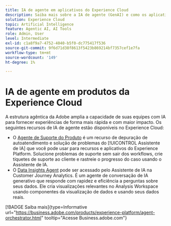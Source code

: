 ```yaml
---
title: IA de agente em aplicativos do Experience Cloud
description: Saiba mais sobre a IA de agente (GenAI) e como os aplicativos da Experience Cloud usam a estrutura de agente da Adobe.
solution: Experience Cloud
topic: Artificial Intelligence
feature: Agentic AI, AI Tools
role: Admin, User
level: Intermediate
exl-id: c1a8f9a7-4752-4040-b5f0-dc775417f536
source-git-commit: 9f6d71d38f8613f5423b869214bf7357cef1e7fa
workflow-type: tm+mt
source-wordcount: '149'
ht-degree: 1%

---
```


# IA de agente em produtos da Experience Cloud

A estrutura agêntica da Adobe amplia a capacidade de suas equipes com IA para fornecer experiências de forma mais rápida e com maior impacto. Os seguintes recursos de IA de agente estão disponíveis no Experience Cloud:

* O [Agente de Suporte do Produto](https://experienceleague.adobe.com/en/docs/experience-platform/ai-assistant/new-features/customer-support) é um recurso de depuração de autoatendimento e solução de problemas do [!UICONTROL Assistente de IA] que você pode usar para recursos e aplicativos do Experience Platform. Solucione problemas de suporte sem sair dos workflows, crie tíquetes de suporte ao cliente e rastreie o progresso do caso usando o Assistente de IA.
* O [Data Insights Agent](https://experienceleague.adobe.com/en/docs/analytics-platform/using/cja-overview/cja-b2c-overview/data-analysis-ai) pode ser acessado pelo Assistente de IA na Customer Journey Analytics. É um agente de conversação de IA generativo que responde com rapidez e eficiência a perguntas sobre seus dados. Ele cria visualizações relevantes no Analysis Workspace usando componentes da visualização de dados e usando seus dados reais.

[!BADGE Saiba mais]{type=Informative url="https://business.adobe.com/products/experience-platform/agent-orchestrator.html" tooltip="Acesse Business.adobe.com"}
